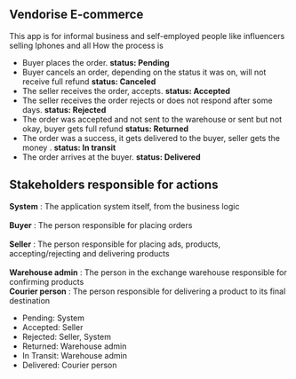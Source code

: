 ## Vendorise E-commerce

This app is for informal business and self-employed people like influencers selling Iphones and all
How the process is

- Buyer places the order. **status: Pending**
- Buyer cancels an order, depending on the status it was on, will not receive full refund **status: Canceled**
- The seller receives the order, accepts. **status: Accepted**
- The seller receives the order rejects or does not respond after some days. **status: Rejected**
- The order was accepted and not sent to the warehouse or sent but not okay, buyer gets full refund **status: Returned**
- The order was a success, it gets delivered to the buyer, seller gets the money . **status: In transit**
- The order arrives at the buyer. **status: Delivered**

## Stakeholders responsible for actions

**System** : The application system itself, from the business logic<br>  
**Buyer** : The person responsible for placing orders<br>  
**Seller** : The person responsible for placing ads, products, accepting/rejecting and delivering products<br>  
**Warehouse admin** : The person in the exchange warehouse responsible for confirming products <br>
**Courier person** : The person responsible for delivering a product to its final destination<br>

- Pending: System
- Accepted: Seller
- Rejected: Seller, System
- Returned: Warehouse admin
- In Transit: Warehouse admin
- Delivered: Courier person
